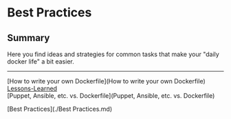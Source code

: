 # Best Practices

## Summary
Here you find ideas and strategies for common tasks that make your "daily docker life" a bit easier.

---

[How to write your own Dockerfile](How to write your own Dockerfile)  
[Lessons-Learned](Lessons-Learned)  
[Puppet, Ansible, etc. vs. Dockerfile](Puppet, Ansible, etc. vs. Dockerfile)  

[Best Practices](./Best Practices.md)  
